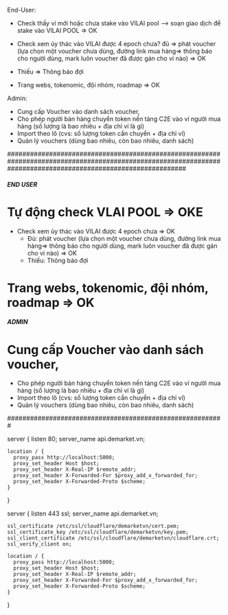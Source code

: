 End-User:

-   Check thấy ví mới hoặc chưa stake vào VILAI pool --> soạn giao dịch để stake vào VILAI POOL => OK

-   Check xem ủy thác vào VILAI được 4 epoch chưa? đủ => phát voucher (lựa chọn một voucher chưa dùng, đường link mua hàng=> thông báo cho người dùng, mark luôn voucher đã được gán cho ví nào) => OK
-   Thiếu => Thông báo đợi

-   Trang webs, tokenomic, đội nhóm, roadmap => OK

Admin:

-   Cung cấp Voucher vào danh sách voucher,
-   Cho phép người bán hàng chuyển token nền tảng C2E vào ví người mua hàng (số lượng là bao nhiêu + địa chỉ ví là gì)
-   Import theo lô (cvs: số lượng token cần chuyển + địa chỉ ví)
-   Quản lý vouchers (dùng bao nhiêu, còn bao nhiêu, danh sách)

###############################################################################################################################################################

##### END USER

# Tự động check VLAI POOL => OKE

-   Check xem ủy thác vào VILAI được 4 epoch chưa => OK
    -   Đủ: phát voucher (lựa chọn một voucher chưa dùng, đường link mua hàng=> thông báo cho người dùng, mark luôn voucher đã được gán cho ví nào) => OK
    -   Thiếu: Thông báo đợi

# Trang webs, tokenomic, đội nhóm, roadmap => OK

##### ADMIN

# Cung cấp Voucher vào danh sách voucher,

-   Cho phép người bán hàng chuyển token nền tảng C2E vào ví người mua hàng (số lượng là bao nhiêu + địa chỉ ví là gì)
-   Import theo lô (cvs: số lượng token cần chuyển + địa chỉ ví)
-   Quản lý vouchers (dùng bao nhiêu, còn bao nhiêu, danh sách)

#########################################################

server {
listen 80;
server_name api.demarket.vn;

    location / {
      proxy_pass http://localhost:5000;
      proxy_set_header Host $host;
      proxy_set_header X-Real-IP $remote_addr;
      proxy_set_header X-Forwarded-For $proxy_add_x_forwarded_for;
      proxy_set_header X-Forwarded-Proto $scheme;
    }

}

server {
listen 443 ssl;
server_name api.demarket.vn;

    ssl_certificate /etc/ssl/cloudflare/demarketvn/cert.pem;
    ssl_certificate_key /etc/ssl/cloudflare/demarketvn/key.pem;
    ssl_client_certificate /etc/ssl/cloudflare/demarketvn/cloudflare.crt;
    ssl_verify_client on;

    location / {
      proxy_pass http://localhost:5000;
      proxy_set_header Host $host;
      proxy_set_header X-Real-IP $remote_addr;
      proxy_set_header X-Forwarded-For $proxy_add_x_forwarded_for;
      proxy_set_header X-Forwarded-Proto $scheme;
    }

}
